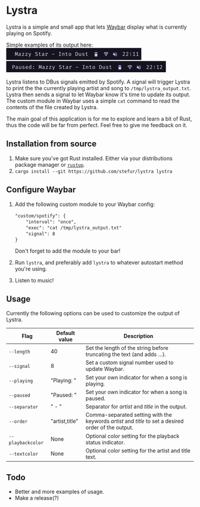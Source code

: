 # Lystra

Lystra is a simple and small app that lets [Waybar](https://github.com/Alexays/Waybar) display what is currently playing on Spotify. 

Simple examples of its output here:  
![](assets/preview1.png)  
![](assets/preview2.png)

Lystra listens to DBus signals emitted by Spotify. A signal will trigger Lystra to print the the currently playing artist and song to `/tmp/lystra_output.txt`. Lystra then sends a signal to let Waybar know it's time to update its output. 
The custom module in Waybar uses a simple `cat` command to read the contents of the file created by Lystra.

The main goal of this application is for me to explore and learn a bit of Rust, thus the code will be far from perfect. Feel free to give me feedback on it.

## Installation from source
1. Make sure you've got Rust installed. Either via your distributions package manager or [`rustup`](https://rustup.rs/).
2. `cargo install --git https://github.com/stefur/lystra lystra`

## Configure Waybar
1. Add the following custom module to your Waybar config:
    ```
    "custom/spotify": {
        "interval": "once",
        "exec": "cat /tmp/lystra_output.txt"
        "signal": 8
    }
    ``` 
    Don't forget to add the module to your bar!

3. Run `lystra`, and preferably add `lystra` to whatever autostart method you're using.
4. Listen to music!

## Usage
Currently the following options can be used to customize the output of Lystra.

| Flag | Default value | Description |
| --- | --- | --- |
| `--length` | 40 | Set the length of the string before truncating the text (and adds …). |
| `--signal` | 8 | Set a custom signal number used to update Waybar. |
| `--playing` | "Playing: " | Set your own indicator for when a song is playing. |
| `--paused` | "Paused: " | Set your own indicator for when a song is paused. |
| `--separator` | " - " | Separator for *artist* and *title* in the output. |
| `--order` | "artist,title" | Comma-separated setting with the keywords *artist* and *title* to set a desired order of the output. |
| `--playbackcolor` | None | Optional color setting for the playback status indicator. |
| `--textcolor` | None | Optional color setting for the artist and title text. |

## Todo
- Better and more examples of usage.
- Make a release(?)